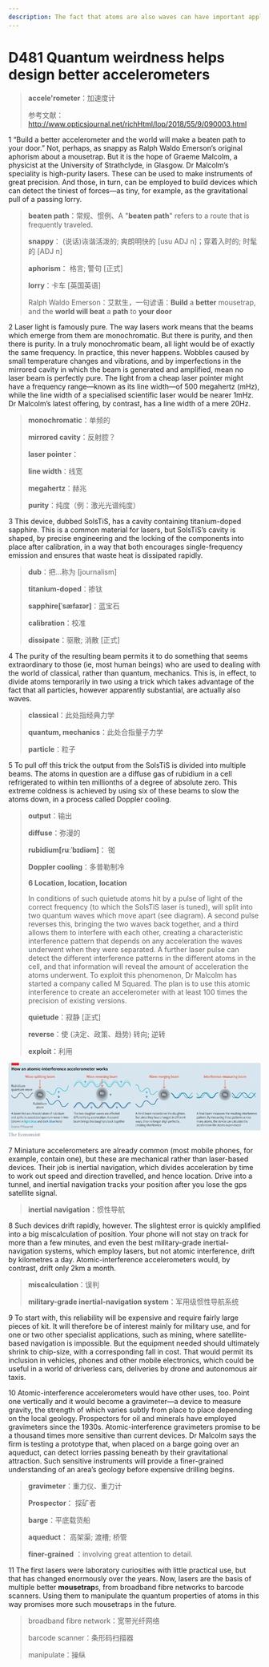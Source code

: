 ```yaml
---
description: The fact that atoms are also waves can have important applications
---
```


# D481 Quantum weirdness helps design better accelerometers
> **accele'rometer**：加速度计
 > 
> 参考文献：http://www.opticsjournal.net/richHtml/lop/2018/55/9/090003.html
 > 

1 “Build a better accelerometer and the world will make a beaten path to your door.” Not, perhaps, as snappy as Ralph Waldo Emerson’s original aphorism about a mousetrap. But it is the hope of Graeme Malcolm, a physicist at the University of Strathclyde, in Glasgow. Dr Malcolm’s speciality is high-purity lasers. These can be used to make instruments of great precision. And those, in turn, can be employed to build devices which can detect the tiniest of forces—as tiny, for example, as the gravitational pull of a passing lorry.

> **beaten path**：常规、惯例、A "**beaten path**" refers to a route that is frequently traveled.
>
> **snappy**： (说话)诙谐活泼的; 爽朗明快的 [usu ADJ n]；穿着入时的; 时髦的 [ADJ n]
>
> **aphorism**： 格言; 警句 [正式]
>
> **lorry**：卡车 [英国英语]
>
> Ralph Waldo Emerson：艾默生，一句谚语：**Build** a **better** mousetrap, and the **world will beat** a **path** to **your door**
>

2 Laser light is famously pure. The way lasers work means that the beams which emerge from them are monochromatic. But there is purity, and then there is purity. In a truly monochromatic beam, all light would be of exactly the same frequency. In practice, this never happens. Wobbles caused by small temperature changes and vibrations, and by imperfections in the mirrored cavity in which the beam is generated and amplified, mean no laser beam is perfectly pure. The light from a cheap laser pointer might have a frequency range—known as its line width—of 500 megahertz (mHz), while the line width of a specialised scientific laser would be nearer 1mHz. Dr Malcolm’s latest offering, by contrast, has a line width of a mere 20Hz.

> **monochromatic**：单频的
>
> **mirrored cavity**：反射腔？
>
> **laser pointer**：
>
> **line width**：线宽
>
> **megahertz**：赫兆
>
> **purity**：纯度（例：激光光谱纯度）
>

3 This device, dubbed SolsTiS, has a cavity containing titanium-doped sapphire. This is a common material for lasers, but SolsTiS’s cavity is shaped, by precise engineering and the locking of the components into place after calibration, in a way that both encourages single-frequency emission and ensures that waste heat is dissipated rapidly.

> **dub**：把…称为 [journalism]
>
> **titanium-doped**：掺钛
>
> **sapphire[ˈsæfaɪər]**：蓝宝石
>
> **calibration**：校准
>
> **dissipate**：驱散; 消散 [正式]
>

4 The purity of the resulting beam permits it to do something that seems extraordinary to those (ie, most human beings) who are used to dealing with the world of classical, rather than quantum, mechanics. This is, in effect, to divide atoms temporarily in two using a trick which takes advantage of the fact that all particles, however apparently substantial, are actually also waves.

> **classical**：此处指经典力学
>
> **quantum, mechanics**：此处合指量子力学
>
> **particle**：粒子
>

5 To pull off this trick the output from the SolsTiS is divided into multiple beams. The atoms in question are a diffuse gas of  rubidium in a cell refrigerated to within ten millionths of a degree of absolute zero. This extreme coldness is achieved by using six of these beams to slow the atoms down, in a process called Doppler cooling.

> **output**：输出
>
> **diffuse**：弥漫的
>
> **rubidium[ruːˈbɪdiəm]**： 铷
>
> **Doppler cooling**：多普勒制冷
>
> **6 Location, location, location**
>
> In conditions of such quietude atoms hit by a pulse of light of the correct frequency (to which the SolsTiS laser is tuned), will split into two quantum waves which move apart (see diagram). A second pulse reverses this, bringing the two waves back together, and a third allows them to interfere with each other, creating a characteristic interference pattern that depends on any acceleration the waves underwent when they were separated. A further laser pulse can detect the different interference patterns in the different atoms in the cell, and that information will reveal the amount of acceleration the atoms underwent. To exploit this phenomenon, Dr Malcolm has started a company called M Squared. The plan is to use this atomic interference to create an accelerometer with at least 100 times the precision of existing versions.
>
> **quietude**：寂静 [正式]
>
> **reverse**：使 (决定、政策、趋势) 转向; 逆转
>
> **exploit**：利用
>

![](./img/boxcnD66ZVVgZIe4HME2FfYc4Xe.png)

7 Miniature accelerometers are already common (most mobile phones, for example, contain one), but these are mechanical rather than laser-based devices. Their job is inertial navigation, which divides acceleration by time to work out speed and direction travelled, and hence location. Drive into a tunnel, and inertial navigation tracks your position after you lose the gps satellite signal.

> **inertial navigation**：惯性导航
>

8 Such devices drift rapidly, however. The slightest error is quickly amplified into a big miscalculation of position. Your phone will not stay on track for more than a few minutes, and even the best military-grade inertial-navigation systems, which employ lasers, but not atomic interference, drift by kilometres a day. Atomic-interference accelerometers would, by contrast, drift only 2km a month.

> **miscalculation**：误判
>
> **military-grade inertial-navigation system**：军用级惯性导航系统
>

9 To start with, this reliability will be expensive and require fairly large pieces of kit. It will therefore be of interest mainly for military use, and for one or two other specialist applications, such as mining, where satellite-based navigation is impossible. But the equipment needed should ultimately shrink to chip-size, with a corresponding fall in cost. That would permit its inclusion in vehicles, phones and other mobile electronics, which could be useful in a world of driverless cars, deliveries by drone and autonomous air taxis.

10 Atomic-interference accelerometers would have other uses, too. Point one vertically and it would become a gravimeter—a device to measure gravity, the strength of which varies subtly from place to place depending on the local geology. Prospectors for oil and minerals have employed gravimeters since the 1930s. Atomic-interference gravimeters promise to be a thousand times more sensitive than current devices. Dr Malcolm says the firm is testing a prototype that, when placed on a barge going over an aqueduct, can detect lorries passing beneath by their gravitational attraction. Such sensitive instruments will provide a finer-grained understanding of an area’s geology before expensive drilling begins.

> **gravimeter**：重力仪、重力计
>
> **Prospector**： 探矿者
>
> **barge**：平底载货船
>
> **aqueduct**： 高架渠; 渡槽; 桥管
>
> **finer-grained** ：involving great attention to detail.
>

11 The first lasers were laboratory curiosities with little practical use, but that has changed enormously over the years. Now, lasers are the basis of multiple better **mousetrap**s, from broadband fibre networks to barcode scanners. Using them to manipulate the quantum properties of atoms in this way promises more such mousetraps in the future.

> broadband fibre network：宽带光纤网络
>
> barcode scanner：条形码扫描器
>
> manipulate：操纵
>

